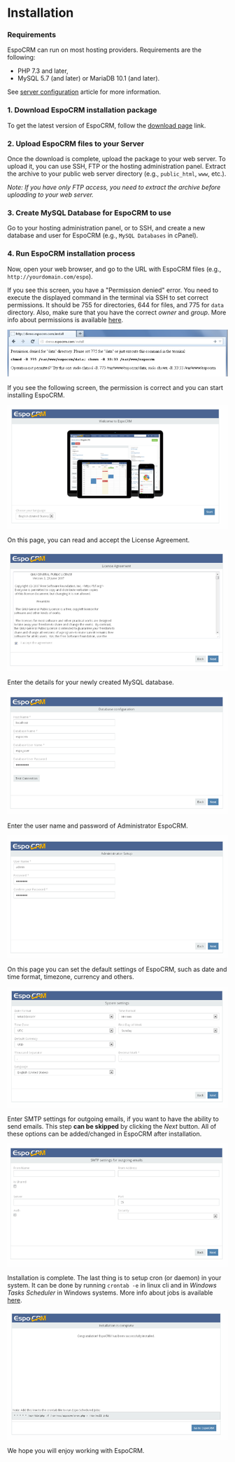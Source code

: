 # Installation

### Requirements

EspoCRM can run on most hosting providers. Requirements are the following:

* PHP 7.3 and later,
* MySQL 5.7 (and later) or MariaDB 10.1 (and later).

See [server configuration](server-configuration.md) article for more information.

### 1. Download EspoCRM installation package

To get the latest version of EspoCRM, follow the [download page](http://www.espocrm.com/download/) link.

### 2. Upload EspoCRM files to your Server

Once the download is complete, upload the package to your web server.
To upload it, you can use SSH, FTP or the hosting administration panel.
Extract the archive to your public web server directory (e.g., `public_html`, `www`, etc.).

_Note: If you have only FTP access, you need to extract the archive before uploading to your web server._

### 3. Create MySQL Database for EspoCRM to use

Go to your hosting administration panel, or to SSH, and create a new database and user for EspoCRM (e.g., `MySQL Databases` in cPanel).

### 4. Run EspoCRM installation process

Now, open your web browser, and go to the URL with EspoCRM files (e.g., `http://yourdomain.com/espo`).

If you see this screen, you have a "Permission denied" error.
You need to execute the displayed command in the terminal via SSH to set correct permissions.
It should be 755 for directories, 644 for files, and 775 for `data` directory.
Also, make sure that you have the correct _owner_ and _group_. More info about permissions is available [here](server-configuration.md#required-permissions-for-unix-based-systems).

![1](https://raw.githubusercontent.com/espocrm/documentation/master/docs/_static/images/administration/installation/1.png)

If you see the following screen, the permission is correct and you can start installing EspoCRM.

![2](https://raw.githubusercontent.com/espocrm/documentation/master/docs/_static/images/administration/installation/2.png)

On this page, you can read and accept the License Agreement.

![3](https://raw.githubusercontent.com/espocrm/documentation/master/docs/_static/images/administration/installation/3.png)

Enter the details for your newly created MySQL database.

![4](https://raw.githubusercontent.com/espocrm/documentation/master/docs/_static/images/administration/installation/4.png)

Enter the user name and password of Administrator EspoCRM.

![5](https://raw.githubusercontent.com/espocrm/documentation/master/docs/_static/images/administration/installation/5.png)

On this page you can set the default settings of EspoCRM, such as date and time format, timezone, currency and others.

![6](https://raw.githubusercontent.com/espocrm/documentation/master/docs/_static/images/administration/installation/6.png)

Enter SMTP settings for outgoing emails, if you want to have the ability to send emails.
This step **can be skipped** by clicking the _Next_ button.
All of these options can be added/changed in EspoCRM after installation.

![7](https://raw.githubusercontent.com/espocrm/documentation/master/docs/_static/images/administration/installation/7.png)

Installation is complete. The last thing is to setup cron (or daemon) in your system. It can be done by running `crontab -e` in linux cli and in _Windows Tasks Scheduler_ in Windows systems. More info about jobs is available [here](jobs.md).

![8](https://raw.githubusercontent.com/espocrm/documentation/master/docs/_static/images/administration/installation/8.png)

We hope you will enjoy working with EspoCRM.
